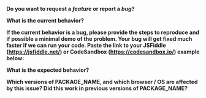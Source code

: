 **Do you want to request a _feature_ or report a _bug_?**

**What is the current behavior?**

**If the current behavior is a bug, please provide the steps to reproduce and if possible a minimal demo of the problem. Your bug will get fixed much faster if we can run your code. Paste the link to your JSFiddle (https://jsfiddle.net/) or CodeSandbox (https://codesandbox.io/) example below:**

**What is the expected behavior?**

**Which versions of PACKAGE_NAME, and which browser / OS are affected by this issue? Did this work in previous versions of PACKAGE_NAME?**
